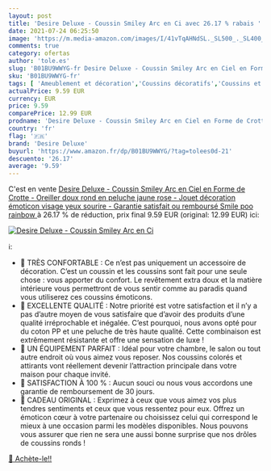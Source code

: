 ```yaml
---
layout: post
title: 'Desire Deluxe - Coussin Smiley Arc en Ci avec 26.17 % rabais '
date: 2021-07-24 06:25:50
image: 'https://m.media-amazon.com/images/I/41vTqAHNdSL._SL500_._SL400_.jpg'
comments: true
category: ofertas
author: 'tole.es'
slug: 'B01BU9WWYG-fr Desire Deluxe - Coussin Smiley Arc en Ciel en Forme de...'
sku: 'B01BU9WWYG-fr'
tags: [ 'Ameublement et décoration','Coussins décoratifs','Coussins et accessoires','Cuisine et Maison','Décoration de la maison','Jeux et Jouets','Jeux et jouets','Linge de lit et oreillers','Literie et linge de maison','Oreillers','Oreillers classiques','Oreillers en peluche','Peluches','desire deluxe', ]
actualPrice: 9.59 EUR
currency: EUR
price: 9.59
comparePrice: 12.99 EUR
prodname: 'Desire Deluxe - Coussin Smiley Arc en Ciel en Forme de Crotte - Oreiller doux rond en peluche jaune rose - Jouet décoration émoticon visage yeux sourire - Garantie satisfait ou remboursé  Smile poo rainbow '
country: 'fr'
flag: '🇫🇷'
brand: 'Desire Deluxe'
buyurl: 'https://www.amazon.fr/dp/B01BU9WWYG/?tag=tolees0d-21'
descuento: '26.17'
average: '9.59'
---
```


C'est en vente [Desire Deluxe - Coussin Smiley Arc en Ciel en Forme de Crotte - Oreiller doux rond en peluche jaune rose - Jouet décoration émoticon visage yeux sourire - Garantie satisfait ou remboursé  Smile poo rainbow ](https://www.amazon.fr/dp/B01BU9WWYG/?tag=tolees0d-21)  à  26.17 % de réduction, prix final  9.59 EUR (original: 12.99 EUR) ici:

[![Desire Deluxe - Coussin Smiley Arc en Ci](https://m.media-amazon.com/images/I/41vTqAHNdSL._SL500_._SL400_.jpg)](https://www.amazon.fr/dp/B01BU9WWYG/?tag=tolees0d-21)

ℹ️:

-  TRÈS CONFORTABLE : Ce n’est pas uniquement un accessoire de décoration. C’est un coussin et les coussins sont fait pour une seule chose : vous apporter du confort. Le revêtement extra doux et la matière intérieure vous permettront de vous sentir comme au paradis quand vous utiliserez ces coussins émoticons.
-  EXCELLENTE QUALITÉ : Notre priorité est votre satisfaction et il n’y a pas d’autre moyen de vous satisfaire que d’avoir des produits d’une qualité irréprochable et inégalée. C’est pourquoi, nous avons opté pour du coton PP et une peluche de très haute qualité. Cette combinaison est extrêmement résistante et offre une sensation de luxe !
-  UN ÉQUIPEMENT PARFAIT : Idéal pour votre chambre, le salon ou tout autre endroit où vous aimez vous reposer. Nos coussins colorés et attirants vont réellement devenir l’attraction principale dans votre maison pour chaque invité.
-  SATISFACTION À 100 % : Aucun souci ou nous vous accordons une garantie de remboursement de 30 jours.
-  CADEAU ORIGINAL : Exprimez à ceux que vous aimez vos plus tendres sentiments et ceux que vous ressentez pour eux. Offrez un émoticon cœur à votre partenaire ou choisissez celui qui correspond le mieux à une occasion parmi les modèles disponibles. Nous pouvons vous assurer que rien ne sera une aussi bonne surprise que nos drôles de coussins ronds !

[🛒 Achète-le!!](https://www.amazon.fr/dp/B01BU9WWYG/?tag=tolees0d-21)
